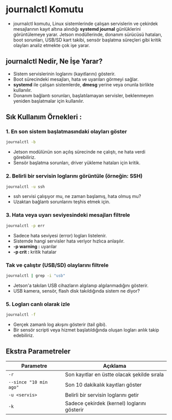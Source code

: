 # journalctl Komutu

* journalctl komutu, Linux sistemlerinde çalışan servislerin ve çekirdek mesajlarının kayıt altına alındığı **systemd journal** günlüklerini görüntülemeye yarar. Jetson modüllerinde, donanım sürücüsü hataları, boot sorunları, USB/SD kart takibi, sensör başlatma süreçleri gibi kritik olayları analiz etmekte çok işe yarar.

## journalctl Nedir, Ne İşe Yarar?

* Sistem servislerinin loglarını (kayıtlarını) gösterir.
* Boot sürecindeki mesajları, hata ve uyarıları görmeyi sağlar.
* **systemd** ile çalışan sistemlerde, **dmesg** yerine veya onunla birlikte kullanılır.
* Donanım bağlantı sorunları, başlatılamayan servisler, beklenmeyen yeniden başlatmalar için kullanılır.


## Sık Kullanım Örnekleri : 

### 1. En son sistem başlatmasındaki olayları göster

```cmd
journalctl -b
```
* Jetson modülünün son açılış sürecinde ne çalıştı, ne hata verdi görebiliriz.
* Sensör başlatma sorunları, driver yükleme hataları için kritik.


### 2. Belirli bir servisin loglarını görüntüle (örneğin: SSH)

```cmd
journalctl -u ssh
```
* ssh servisi çalışıyor mu, ne zaman başlamış, hata olmuş mu?
* Uzaktan bağlantı sorunlarını teşhis etmek için.


### 3. Hata veya uyarı seviyesindeki mesajları filtrele

```cmd
journalctl -p err
```
* Sadece hata seviyesi (error) logları listelenir.
* Sistemde hangi servisler hata veriyor hızlıca anlaşılır.
* **-p warning :** uyarılar
* **-p crit :** kritik hatalar

### Tak ve çalıştır (USB/SD) olaylarını filtrele

```cmd
journalctl | grep -i "usb"
```
* Jetson'a takılan USB cihazların algılanıp algılanmadığını gösterir.
* USB kamera, sensör, flash disk takıldığında sistem ne diyor?

### 5. Logları canlı olarak izle 

```cmd
journalctl -f
```
* Gerçek zamanlı log akışını gösterir (tail gibi).
* Bir sensör scripti veya hizmet başlatıldığında oluşan logları anlık takip edebiliriz.


## Ekstra Parametreler

| Parametre              | Açıklama                                    |
| ---------------------- | ------------------------------------------- |
| `-r`                   | Son kayıtlar en üstte olacak şekilde sırala |
| `--since "10 min ago"` | Son 10 dakikalık kayıtları göster           |
| `-u <servis>`          | Belirli bir servisin loglarını getir        |
| `-k`                   | Sadece çekirdek (kernel) loglarını gösterir |








































































